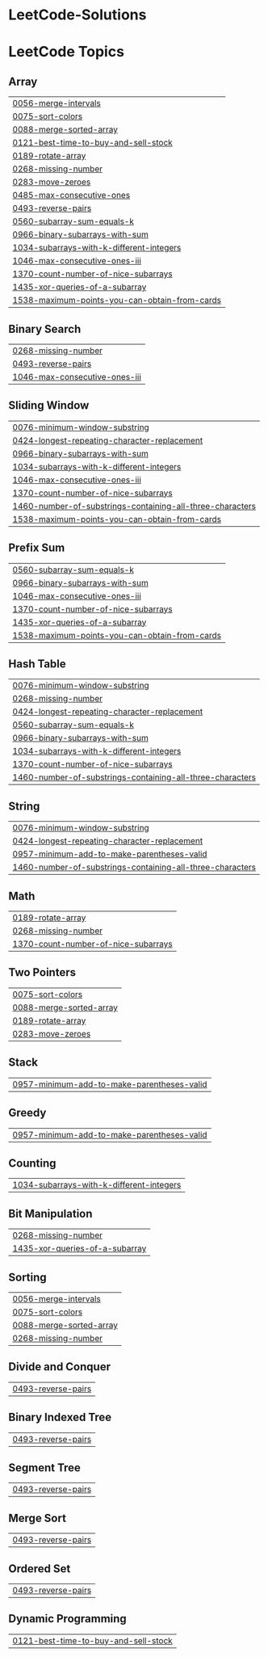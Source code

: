 # LeetCode-Solutions
<!---LeetCode Topics Start-->
# LeetCode Topics
## Array
|  |
| ------- |
| [0056-merge-intervals](https://github.com/someswar177/LeetCode-Solutions/tree/master/0056-merge-intervals) |
| [0075-sort-colors](https://github.com/someswar177/LeetCode-Solutions/tree/master/0075-sort-colors) |
| [0088-merge-sorted-array](https://github.com/someswar177/LeetCode-Solutions/tree/master/0088-merge-sorted-array) |
| [0121-best-time-to-buy-and-sell-stock](https://github.com/someswar177/LeetCode-Solutions/tree/master/0121-best-time-to-buy-and-sell-stock) |
| [0189-rotate-array](https://github.com/someswar177/LeetCode-Solutions/tree/master/0189-rotate-array) |
| [0268-missing-number](https://github.com/someswar177/LeetCode-Solutions/tree/master/0268-missing-number) |
| [0283-move-zeroes](https://github.com/someswar177/LeetCode-Solutions/tree/master/0283-move-zeroes) |
| [0485-max-consecutive-ones](https://github.com/someswar177/LeetCode-Solutions/tree/master/0485-max-consecutive-ones) |
| [0493-reverse-pairs](https://github.com/someswar177/LeetCode-Solutions/tree/master/0493-reverse-pairs) |
| [0560-subarray-sum-equals-k](https://github.com/someswar177/LeetCode-Solutions/tree/master/0560-subarray-sum-equals-k) |
| [0966-binary-subarrays-with-sum](https://github.com/someswar177/LeetCode-Solutions/tree/master/0966-binary-subarrays-with-sum) |
| [1034-subarrays-with-k-different-integers](https://github.com/someswar177/LeetCode-Solutions/tree/master/1034-subarrays-with-k-different-integers) |
| [1046-max-consecutive-ones-iii](https://github.com/someswar177/LeetCode-Solutions/tree/master/1046-max-consecutive-ones-iii) |
| [1370-count-number-of-nice-subarrays](https://github.com/someswar177/LeetCode-Solutions/tree/master/1370-count-number-of-nice-subarrays) |
| [1435-xor-queries-of-a-subarray](https://github.com/someswar177/LeetCode-Solutions/tree/master/1435-xor-queries-of-a-subarray) |
| [1538-maximum-points-you-can-obtain-from-cards](https://github.com/someswar177/LeetCode-Solutions/tree/master/1538-maximum-points-you-can-obtain-from-cards) |
## Binary Search
|  |
| ------- |
| [0268-missing-number](https://github.com/someswar177/LeetCode-Solutions/tree/master/0268-missing-number) |
| [0493-reverse-pairs](https://github.com/someswar177/LeetCode-Solutions/tree/master/0493-reverse-pairs) |
| [1046-max-consecutive-ones-iii](https://github.com/someswar177/LeetCode-Solutions/tree/master/1046-max-consecutive-ones-iii) |
## Sliding Window
|  |
| ------- |
| [0076-minimum-window-substring](https://github.com/someswar177/LeetCode-Solutions/tree/master/0076-minimum-window-substring) |
| [0424-longest-repeating-character-replacement](https://github.com/someswar177/LeetCode-Solutions/tree/master/0424-longest-repeating-character-replacement) |
| [0966-binary-subarrays-with-sum](https://github.com/someswar177/LeetCode-Solutions/tree/master/0966-binary-subarrays-with-sum) |
| [1034-subarrays-with-k-different-integers](https://github.com/someswar177/LeetCode-Solutions/tree/master/1034-subarrays-with-k-different-integers) |
| [1046-max-consecutive-ones-iii](https://github.com/someswar177/LeetCode-Solutions/tree/master/1046-max-consecutive-ones-iii) |
| [1370-count-number-of-nice-subarrays](https://github.com/someswar177/LeetCode-Solutions/tree/master/1370-count-number-of-nice-subarrays) |
| [1460-number-of-substrings-containing-all-three-characters](https://github.com/someswar177/LeetCode-Solutions/tree/master/1460-number-of-substrings-containing-all-three-characters) |
| [1538-maximum-points-you-can-obtain-from-cards](https://github.com/someswar177/LeetCode-Solutions/tree/master/1538-maximum-points-you-can-obtain-from-cards) |
## Prefix Sum
|  |
| ------- |
| [0560-subarray-sum-equals-k](https://github.com/someswar177/LeetCode-Solutions/tree/master/0560-subarray-sum-equals-k) |
| [0966-binary-subarrays-with-sum](https://github.com/someswar177/LeetCode-Solutions/tree/master/0966-binary-subarrays-with-sum) |
| [1046-max-consecutive-ones-iii](https://github.com/someswar177/LeetCode-Solutions/tree/master/1046-max-consecutive-ones-iii) |
| [1370-count-number-of-nice-subarrays](https://github.com/someswar177/LeetCode-Solutions/tree/master/1370-count-number-of-nice-subarrays) |
| [1435-xor-queries-of-a-subarray](https://github.com/someswar177/LeetCode-Solutions/tree/master/1435-xor-queries-of-a-subarray) |
| [1538-maximum-points-you-can-obtain-from-cards](https://github.com/someswar177/LeetCode-Solutions/tree/master/1538-maximum-points-you-can-obtain-from-cards) |
## Hash Table
|  |
| ------- |
| [0076-minimum-window-substring](https://github.com/someswar177/LeetCode-Solutions/tree/master/0076-minimum-window-substring) |
| [0268-missing-number](https://github.com/someswar177/LeetCode-Solutions/tree/master/0268-missing-number) |
| [0424-longest-repeating-character-replacement](https://github.com/someswar177/LeetCode-Solutions/tree/master/0424-longest-repeating-character-replacement) |
| [0560-subarray-sum-equals-k](https://github.com/someswar177/LeetCode-Solutions/tree/master/0560-subarray-sum-equals-k) |
| [0966-binary-subarrays-with-sum](https://github.com/someswar177/LeetCode-Solutions/tree/master/0966-binary-subarrays-with-sum) |
| [1034-subarrays-with-k-different-integers](https://github.com/someswar177/LeetCode-Solutions/tree/master/1034-subarrays-with-k-different-integers) |
| [1370-count-number-of-nice-subarrays](https://github.com/someswar177/LeetCode-Solutions/tree/master/1370-count-number-of-nice-subarrays) |
| [1460-number-of-substrings-containing-all-three-characters](https://github.com/someswar177/LeetCode-Solutions/tree/master/1460-number-of-substrings-containing-all-three-characters) |
## String
|  |
| ------- |
| [0076-minimum-window-substring](https://github.com/someswar177/LeetCode-Solutions/tree/master/0076-minimum-window-substring) |
| [0424-longest-repeating-character-replacement](https://github.com/someswar177/LeetCode-Solutions/tree/master/0424-longest-repeating-character-replacement) |
| [0957-minimum-add-to-make-parentheses-valid](https://github.com/someswar177/LeetCode-Solutions/tree/master/0957-minimum-add-to-make-parentheses-valid) |
| [1460-number-of-substrings-containing-all-three-characters](https://github.com/someswar177/LeetCode-Solutions/tree/master/1460-number-of-substrings-containing-all-three-characters) |
## Math
|  |
| ------- |
| [0189-rotate-array](https://github.com/someswar177/LeetCode-Solutions/tree/master/0189-rotate-array) |
| [0268-missing-number](https://github.com/someswar177/LeetCode-Solutions/tree/master/0268-missing-number) |
| [1370-count-number-of-nice-subarrays](https://github.com/someswar177/LeetCode-Solutions/tree/master/1370-count-number-of-nice-subarrays) |
## Two Pointers
|  |
| ------- |
| [0075-sort-colors](https://github.com/someswar177/LeetCode-Solutions/tree/master/0075-sort-colors) |
| [0088-merge-sorted-array](https://github.com/someswar177/LeetCode-Solutions/tree/master/0088-merge-sorted-array) |
| [0189-rotate-array](https://github.com/someswar177/LeetCode-Solutions/tree/master/0189-rotate-array) |
| [0283-move-zeroes](https://github.com/someswar177/LeetCode-Solutions/tree/master/0283-move-zeroes) |
## Stack
|  |
| ------- |
| [0957-minimum-add-to-make-parentheses-valid](https://github.com/someswar177/LeetCode-Solutions/tree/master/0957-minimum-add-to-make-parentheses-valid) |
## Greedy
|  |
| ------- |
| [0957-minimum-add-to-make-parentheses-valid](https://github.com/someswar177/LeetCode-Solutions/tree/master/0957-minimum-add-to-make-parentheses-valid) |
## Counting
|  |
| ------- |
| [1034-subarrays-with-k-different-integers](https://github.com/someswar177/LeetCode-Solutions/tree/master/1034-subarrays-with-k-different-integers) |
## Bit Manipulation
|  |
| ------- |
| [0268-missing-number](https://github.com/someswar177/LeetCode-Solutions/tree/master/0268-missing-number) |
| [1435-xor-queries-of-a-subarray](https://github.com/someswar177/LeetCode-Solutions/tree/master/1435-xor-queries-of-a-subarray) |
## Sorting
|  |
| ------- |
| [0056-merge-intervals](https://github.com/someswar177/LeetCode-Solutions/tree/master/0056-merge-intervals) |
| [0075-sort-colors](https://github.com/someswar177/LeetCode-Solutions/tree/master/0075-sort-colors) |
| [0088-merge-sorted-array](https://github.com/someswar177/LeetCode-Solutions/tree/master/0088-merge-sorted-array) |
| [0268-missing-number](https://github.com/someswar177/LeetCode-Solutions/tree/master/0268-missing-number) |
## Divide and Conquer
|  |
| ------- |
| [0493-reverse-pairs](https://github.com/someswar177/LeetCode-Solutions/tree/master/0493-reverse-pairs) |
## Binary Indexed Tree
|  |
| ------- |
| [0493-reverse-pairs](https://github.com/someswar177/LeetCode-Solutions/tree/master/0493-reverse-pairs) |
## Segment Tree
|  |
| ------- |
| [0493-reverse-pairs](https://github.com/someswar177/LeetCode-Solutions/tree/master/0493-reverse-pairs) |
## Merge Sort
|  |
| ------- |
| [0493-reverse-pairs](https://github.com/someswar177/LeetCode-Solutions/tree/master/0493-reverse-pairs) |
## Ordered Set
|  |
| ------- |
| [0493-reverse-pairs](https://github.com/someswar177/LeetCode-Solutions/tree/master/0493-reverse-pairs) |
## Dynamic Programming
|  |
| ------- |
| [0121-best-time-to-buy-and-sell-stock](https://github.com/someswar177/LeetCode-Solutions/tree/master/0121-best-time-to-buy-and-sell-stock) |
<!---LeetCode Topics End-->